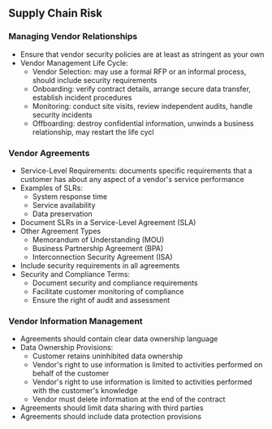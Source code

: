 ## Supply Chain Risk

### Managing Vendor Relationships
* Ensure that vendor security policies are at least as stringent as your own
* Vendor Management Life Cycle:
    * Vendor Selection: may use a formal RFP or an informal process, should include security requirements
    * Onboarding: verify contract details, arrange secure data transfer, establish incident procedures
    * Monitoring: conduct site visits, review independent audits, handle security incidents
    * Offboarding: destroy confidential information, unwinds a business relationship, may restart the life cycl
    
### Vendor Agreements
* Service-Level Requirements: documents specific requirements that a customer has about any aspect of a vendor's service performance
* Examples of SLRs:
    * System response time
    * Service availability
    * Data preservation
* Document SLRs in a Service-Level Agreement (SLA)
* Other Agreement Types
    * Memorandum of Understanding (MOU)
    * Business Partnership Agreement (BPA)
    * Interconnection Security Agreement (ISA)
* Include security requirements in all agreements
* Security and Compliance Terms:
    * Document security and compliance requirements
    * Facilitate customer monitoring of compliance
    * Ensure the right of audit and assessment
    
### Vendor Information Management
* Agreements should contain clear data ownership language
* Data Ownership Provisions:
    * Customer retains uninhibited data ownership
    * Vendor's right to use information is limited to activities performed on behalf of the customer
    * Vendor's right to use information is limited to activities performed with the customer's knowledge
    * Vendor must delete information at the end of the contract
* Agreements should limit data sharing with third parties
* Agreements should include data protection provisions